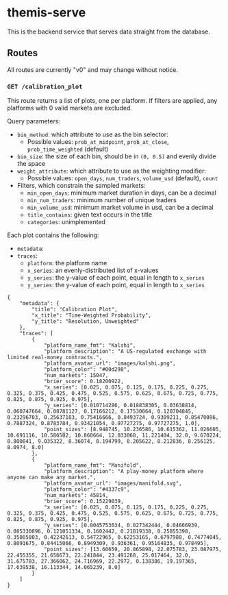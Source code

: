 # themis-serve

This is the backend service that serves data straight from the database. 

## Routes

All routes are currently "v0" and may change without notice.

### `GET /calibration_plot`

This route returns a list of plots, one per platform. If filters are applied, any platforms with 0 valid markets are excluded.

Query parameters:

- `bin_method`: which attribute to use as the bin selector:
    - Possible values: `prob_at_midpoint`, `prob_at_close`, `prob_time_weighted` (default)
- `bin_size`: the size of each bin, should be in `(0, 0.5)` and evenly divide the space
- `weight_attribute`: which attribute to use as the weighting modifier:
    - Possible values: `open_days`, `num_traders`, `volume_usd` (default), `count`
- Filters, which constrain the sampled markets:
    - `min_open_days`: minimum market duration in days, can be a decimal
    - `min_num_traders`: minimum number of unique traders
    - `min_volume_usd`: minimum market volume in usd, can be a decimal
    - `title_contains`: given text occurs in the title
    - `categories`: unimplemented

Each plot contains the following:

- `metadata`:
- `traces`:
    - `platform`: the platform name
    - `x_series`: an evenly-distributed list of x-values
    - `y_series`: the y-value of each point, equal in length to `x_series`
    - `y_series`: the y-value of each point, equal in length to `x_series`

```
{
    "metadata": {
        "title": "Calibration Plot",
        "x_title": "Time-Weighted Probability",
        "y_title": "Resolution, Unweighted"
    },
    "traces": [
        {
            "platform_name_fmt": "Kalshi",
            "platform_description": "A US-regulated exchange with limited real-money contracts.",
            "platform_avatar_url": "images/kalshi.png",
            "platform_color": "#00d298",
            "num_markets": 15047,
            "brier_score": 0.18200922,
            "x_series": [0.025, 0.075, 0.125, 0.175, 0.225, 0.275, 0.325, 0.375, 0.425, 0.475, 0.525, 0.575, 0.625, 0.675, 0.725, 0.775, 0.825, 0.875, 0.925, 0.975],
            "y_series": [0.010714286, 0.018838305, 0.03638814, 0.060747664, 0.08781127, 0.17166212, 0.17530864, 0.120704845, 0.23296703, 0.25637183, 0.75416666, 0.8493724, 0.9309211, 0.85470086, 0.7887324, 0.8783784, 0.93421054, 0.97727275, 0.97727275, 1.0],
            "point_sizes": [8.948745, 10.236586, 10.615362, 11.026605, 10.691116, 10.586502, 10.860664, 12.033068, 11.221404, 32.0, 9.670224, 8.800841, 9.035322, 8.36074, 8.194799, 8.205622, 8.212836, 8.256125, 8.0974, 8.0]
        },
        {
            "platform_name_fmt": "Manifold",
            "platform_description": "A play-money platform where anyone can make any market.",
            "platform_avatar_url": "images/manifold.svg",
            "platform_color": "#4337c9",
            "num_markets": 45814,
            "brier_score": 0.15229039,
            "x_series": [0.025, 0.075, 0.125, 0.175, 0.225, 0.275, 0.325, 0.375, 0.425, 0.475, 0.525, 0.575, 0.625, 0.675, 0.725, 0.775, 0.825, 0.875, 0.925, 0.975],
            "y_series": [0.0045753634, 0.027342444, 0.04666939, 0.085330896, 0.121051334, 0.1602442, 0.21819338, 0.25855398, 0.35085803, 0.42242613, 0.54722965, 0.62253165, 0.6797988, 0.74774045, 0.8091675, 0.84415066, 0.8949309, 0.936361, 0.95164835, 0.978495],
            "point_sizes": [13.60659, 20.865898, 22.075783, 23.087975, 22.455355, 21.656673, 22.241844, 23.491268, 25.017464, 32.0, 31.675783, 27.366062, 24.716969, 22.2972, 0.138386, 19.197365, 17.639538, 16.113344, 14.065239, 8.0]
        }
    ]
}
```